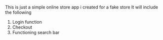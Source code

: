 This is just a simple online store app i created for a fake store
It will include the following
1. Login function
2. Checkout
3. Functioning search bar
